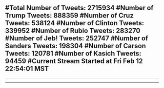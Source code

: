 #Total Number of Tweets: 2715934 
#Number of Trump Tweets: 888359
#Number of Cruz Tweets: 538124
#Number of Clinton Tweets: 339952
#Number of Rubio Tweets: 283270
#Number of Jeb! Tweets: 252747
#Number of Sanders Tweets: 198304
#Number of Carson Tweets: 120781
#Number of Kasich Tweets: 94459
#Current Stream Started at Fri Feb 12 22:54:01 MST
---
---
---
